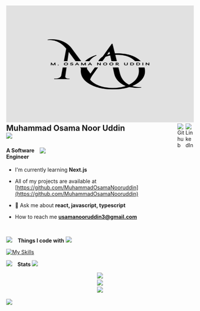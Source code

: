 

  <a href="https://user-images.githubusercontent.com/73097560/115834477-dbab4500-a447-11eb-908a-139a6edaec5c.gif">
    <img
      alt="Muhammad Osama Noor Uddin"
      src="./assets/cover.png"
      width="100%"
      height="315px"
    />
  </a>
<br/>


<div>
  <span style="font-size: 1.5em; font-weight: bold;">
    Muhammad Osama Noor Uddin
  </span>
  <a href="https://www.linkedin.com/in/muhammad-osama-noor-uddin-1908741b4/" target="_blank">
    <img alt="LinkedIn" align="right" width="22" src="https://skillicons.dev/icons?i=linkedin" />
  </a>
<!--   <a href="https://www.linkedin.com/in/shalineraghupathy" target="_blank">
    <img alt="X/Twitter" align="right" width="22" src="https://skillicons.dev/icons?i=twitter" />
  </a> -->
  &#8287;&#8287;
  &#8287;&#8287;
  <a href="https://github.com/MuhammadOsamaNooruddin" target="_blank">
    <img alt="Github" align="right" width="22" src="https://skillicons.dev/icons?i=github" />
  </a>
</div>


<img src="https://user-images.githubusercontent.com/73097560/115834477-dbab4500-a447-11eb-908a-139a6edaec5c.gif">

<a href="https://www.linkedin.com/in/muhammad-osama-noor-uddin-1908741b4/" target="_blank">
  <img align="right" style="margin-right: 20px;margin-top: 40px;"
 src="https://media3.giphy.com/media/v1.Y2lkPTc5MGI3NjExcnlvMDR4bDZvazB5eWV1bHVxN2V4NHB0NnRrM2d6c2wyZjdpYW1ldyZlcD12MV9pbnRlcm5hbF9naWZfYnlfaWQmY3Q9Zw/L1R1tvI9svkIWwpVYr/giphy.gif" width="350">
  

</a>

<h4>A Software Engineer</h4>

<!--- I'm currently working on -->

- I'm currently learning **Next.js**

- All of my projects are available at [https://github.com/MuhammadOsamaNooruddin](https://github.com/MuhammadOsamaNooruddin)


- 💬 Ask me about **react, javascript, typescript**

- How to reach me **<usamanooruddin3@gmail.com>**

<br/>

<img src="https://media2.giphy.com/media/QssGEmpkyEOhBCb7e1/giphy.gif?cid=ecf05e47a0n3gi1bfqntqmob8g9aid1oyj2wr3ds3mg700bl&rid=giphy.gif" width ="20"> &ensp; <b> Things I code with</b>
<img src="https://user-images.githubusercontent.com/73097560/115834477-dbab4500-a447-11eb-908a-139a6edaec5c.gif"><br>

<p align="left">

[![My Skills](https://skillicons.dev/icons?i=html,css,sass,js,ts,react,redux,nextjs,tailwind,figma,mui,styledcomponents,notion,npm,regex,git,vite,github,jest,vscode,webpack,babel,bootstrap,vite,bash,graphql,docker)]()


</p>

<img src="https://media.giphy.com/media/iY8CRBdQXODJSCERIr/giphy.gif" width ="25"> &ensp;<b> Stats </b>
<img src="https://user-images.githubusercontent.com/73097560/115834477-dbab4500-a447-11eb-908a-139a6edaec5c.gif">


<div align="center">
 
  ![](https://github-readme-stats.vercel.app/api?username=MuhammadOsamaNooruddin&theme=dark&hide_border=true&include_all_commits=false&count_private=false)<br/>
![](https://nirzak-streak-stats.vercel.app/?user=MuhammadOsamaNooruddin&theme=dark&hide_border=true)<br/>
![](https://github-readme-stats.vercel.app/api/top-langs/?username=MuhammadOsamaNooruddin&theme=dark&hide_border=true&include_all_commits=false&count_private=false&layout=compact)
</div>


<img src="https://user-images.githubusercontent.com/73097560/115834477-dbab4500-a447-11eb-908a-139a6edaec5c.gif">
<br/>


 <!--src="https://media3.giphy.com/media/v1.Y2lkPTc5MGI3NjExajN5N2g5ejdmb3ZrMndpZGw2ZzY2dHQwbHdvOXdudjlvcDVzMTV2aCZlcD12MV9pbnRlcm5hbF9naWZfYnlfaWQmY3Q9Zw/R03zWv5p1oNSQd91EP/giphy.gif"-->
   <!--https://media3.giphy.com/media/v1.Y2lkPTc5MGI3NjExcnlvMDR4bDZvazB5eWV1bHVxN2V4NHB0NnRrM2d6c2wyZjdpYW1ldyZlcD12MV9pbnRlcm5hbF9naWZfYnlfaWQmY3Q9Zw/L1R1tvI9svkIWwpVYr/giphy.gif-->
